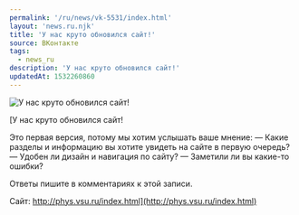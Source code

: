 ```yaml
---
permalink: '/ru/news/vk-5531/index.html'
layout: 'news.ru.njk'
title: 'У нас круто обновился сайт!'
source: ВКонтакте
tags:
  - news_ru
description: 'У нас круто обновился сайт!'
updatedAt: 1532260860
---
```

![У нас круто обновился сайт!](https://sun9-19.userapi.com/c834400/v834400992/18f253/7U5ZkmNpjho.jpg)

[У нас круто обновился сайт!

Это первая версия, потому мы хотим услышать ваше мнение:
— Какие разделы и информацию вы хотите увидеть на сайте в первую очередь?
— Удобен ли дизайн и навигация по сайту?
— Заметили ли вы какие-то ошибки?

Ответы пишите в комментариях к этой записи.

Сайт: http://phys.vsu.ru/index.html](http://phys.vsu.ru/index.html)
